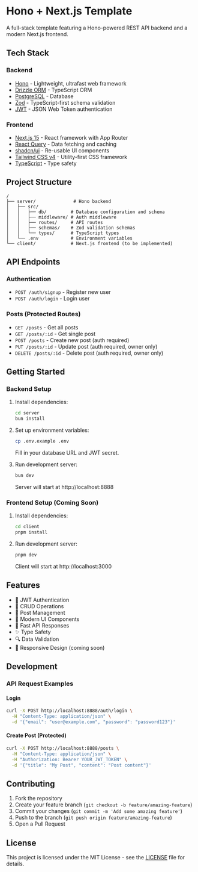 # Hono + Next.js Template

A full-stack template featuring a Hono-powered REST API backend and a modern Next.js frontend.

## Tech Stack

### Backend
- [Hono](https://hono.dev/) - Lightweight, ultrafast web framework
- [Drizzle ORM](https://orm.drizzle.team/) - TypeScript ORM
- [PostgreSQL](https://www.postgresql.org/) - Database
- [Zod](https://zod.dev/) - TypeScript-first schema validation
- [JWT](https://jwt.io/) - JSON Web Token authentication

### Frontend
- [Next.js 15](https://nextjs.org/) - React framework with App Router
- [React Query](https://tanstack.com/query/latest) - Data fetching and caching
- [shadcn/ui](https://ui.shadcn.com/) - Re-usable UI components
- [Tailwind CSS v4](https://tailwindcss.com/) - Utility-first CSS framework
- [TypeScript](https://www.typescriptlang.org/) - Type safety

## Project Structure

```
/
├── server/              # Hono backend
│   ├── src/
│   │   ├── db/         # Database configuration and schema
│   │   ├── middleware/ # Auth middleware
│   │   ├── routes/     # API routes
│   │   ├── schemas/    # Zod validation schemas
│   │   └── types/      # TypeScript types
│   └── .env            # Environment variables
└── client/             # Next.js frontend (to be implemented)
```

## API Endpoints

### Authentication
- `POST /auth/signup` - Register new user
- `POST /auth/login` - Login user

### Posts (Protected Routes)
- `GET /posts` - Get all posts
- `GET /posts/:id` - Get single post
- `POST /posts` - Create new post (auth required)
- `PUT /posts/:id` - Update post (auth required, owner only)
- `DELETE /posts/:id` - Delete post (auth required, owner only)

## Getting Started

### Backend Setup
1. Install dependencies:
   ```bash
   cd server
   bun install
   ```

2. Set up environment variables:
   ```bash
   cp .env.example .env
   ```
   Fill in your database URL and JWT secret.

3. Run development server:
   ```bash
   bun dev
   ```
   Server will start at http://localhost:8888

### Frontend Setup (Coming Soon)
1. Install dependencies:
   ```bash
   cd client
   pnpm install
   ```

2. Run development server:
   ```bash
   pnpm dev
   ```
   Client will start at http://localhost:3000

## Features

- 🔐 JWT Authentication
- 🔄 CRUD Operations
- 📝 Post Management
- 🎨 Modern UI Components
- 🚀 Fast API Responses
- ✨ Type Safety
- 🔍 Data Validation
- 📱 Responsive Design (coming soon)

## Development

### API Request Examples

#### Login
```bash
curl -X POST http://localhost:8888/auth/login \
  -H "Content-Type: application/json" \
  -d '{"email": "user@example.com", "password": "password123"}'
```

#### Create Post (Protected)
```bash
curl -X POST http://localhost:8888/posts \
  -H "Content-Type: application/json" \
  -H "Authorization: Bearer YOUR_JWT_TOKEN" \
  -d '{"title": "My Post", "content": "Post content"}'
```

## Contributing

1. Fork the repository
2. Create your feature branch (`git checkout -b feature/amazing-feature`)
3. Commit your changes (`git commit -m 'Add some amazing feature'`)
4. Push to the branch (`git push origin feature/amazing-feature`)
5. Open a Pull Request

## License

This project is licensed under the MIT License - see the [LICENSE](LICENSE) file for details.